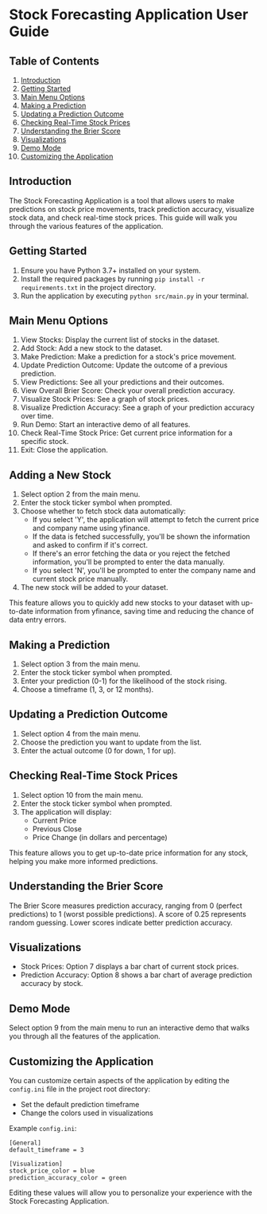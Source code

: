 # Stock Forecasting Application User Guide

## Table of Contents
1. [Introduction](#introduction)
2. [Getting Started](#getting-started)
3. [Main Menu Options](#main-menu-options)
4. [Making a Prediction](#making-a-prediction)
5. [Updating a Prediction Outcome](#updating-a-prediction-outcome)
6. [Checking Real-Time Stock Prices](#checking-real-time-stock-prices)
7. [Understanding the Brier Score](#understanding-the-brier-score)
8. [Visualizations](#visualizations)
9. [Demo Mode](#demo-mode)
10. [Customizing the Application](#customizing-the-application)

## Introduction
The Stock Forecasting Application is a tool that allows users to make predictions on stock price movements, track prediction accuracy, visualize stock data, and check real-time stock prices. This guide will walk you through the various features of the application.

## Getting Started
1. Ensure you have Python 3.7+ installed on your system.
2. Install the required packages by running `pip install -r requirements.txt` in the project directory.
3. Run the application by executing `python src/main.py` in your terminal.

## Main Menu Options
1. View Stocks: Display the current list of stocks in the dataset.
2. Add Stock: Add a new stock to the dataset.
3. Make Prediction: Make a prediction for a stock's price movement.
4. Update Prediction Outcome: Update the outcome of a previous prediction.
5. View Predictions: See all your predictions and their outcomes.
6. View Overall Brier Score: Check your overall prediction accuracy.
7. Visualize Stock Prices: See a graph of stock prices.
8. Visualize Prediction Accuracy: See a graph of your prediction accuracy over time.
9. Run Demo: Start an interactive demo of all features.
10. Check Real-Time Stock Price: Get current price information for a specific stock.
11. Exit: Close the application.

## Adding a New Stock
1. Select option 2 from the main menu.
2. Enter the stock ticker symbol when prompted.
3. Choose whether to fetch stock data automatically:
   - If you select 'Y', the application will attempt to fetch the current price and company name using yfinance.
   - If the data is fetched successfully, you'll be shown the information and asked to confirm if it's correct.
   - If there's an error fetching the data or you reject the fetched information, you'll be prompted to enter the data manually.
   - If you select 'N', you'll be prompted to enter the company name and current stock price manually.
4. The new stock will be added to your dataset.

This feature allows you to quickly add new stocks to your dataset with up-to-date information from yfinance, saving time and reducing the chance of data entry errors.

## Making a Prediction
1. Select option 3 from the main menu.
2. Enter the stock ticker symbol when prompted.
3. Enter your prediction (0-1) for the likelihood of the stock rising.
4. Choose a timeframe (1, 3, or 12 months).

## Updating a Prediction Outcome
1. Select option 4 from the main menu.
2. Choose the prediction you want to update from the list.
3. Enter the actual outcome (0 for down, 1 for up).

## Checking Real-Time Stock Prices
1. Select option 10 from the main menu.
2. Enter the stock ticker symbol when prompted.
3. The application will display:
   - Current Price
   - Previous Close
   - Price Change (in dollars and percentage)

This feature allows you to get up-to-date price information for any stock, helping you make more informed predictions.

## Understanding the Brier Score
The Brier Score measures prediction accuracy, ranging from 0 (perfect predictions) to 1 (worst possible predictions). A score of 0.25 represents random guessing. Lower scores indicate better prediction accuracy.

## Visualizations
- Stock Prices: Option 7 displays a bar chart of current stock prices.
- Prediction Accuracy: Option 8 shows a bar chart of average prediction accuracy by stock.

## Demo Mode
Select option 9 from the main menu to run an interactive demo that walks you through all the features of the application.

## Customizing the Application
You can customize certain aspects of the application by editing the `config.ini` file in the project root directory:
- Set the default prediction timeframe
- Change the colors used in visualizations

Example `config.ini`:
```
[General]
default_timeframe = 3

[Visualization]
stock_price_color = blue
prediction_accuracy_color = green
```

Editing these values will allow you to personalize your experience with the Stock Forecasting Application.
